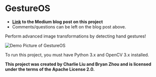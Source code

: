 # GestureOS

- **[Link](https://medium.com/@CLiu13/gesture-detection-with-a-raspberry-pi-f72a6038e967) to the Medium blog post on this project**
- Comments/questions can be left on the blog post above.

Perform advanced image transformations by detecting hand gestures!

![Demo Picture of GestureOS](https://i.imgur.com/XO7zXuL.png)

To run this project, you must have Python 3.x and OpenCV 3.x installed.

**This project was created by Charlie Liu and Bryan Zhou and is licensed under the terms of the Apache License 2.0.**

